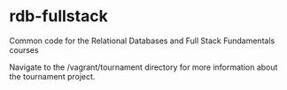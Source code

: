 rdb-fullstack
=============

Common code for the Relational Databases and Full Stack Fundamentals courses

Navigate to the /vagrant/tournament directory for more information about the tournament project. 
